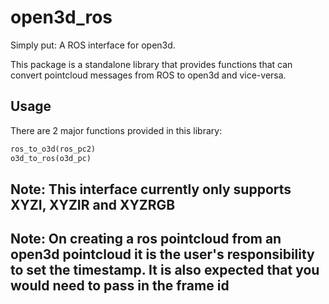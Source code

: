 # open3d_ros

Simply put: A ROS interface for open3d.

This package is a standalone library that provides functions that can convert pointcloud messages from ROS to open3d and vice-versa.

## Usage

There are 2 major functions provided in this library:

```python
ros_to_o3d(ros_pc2)
o3d_to_ros(o3d_pc)
```

## Note: This interface currently only supports XYZI, XYZIR and XYZRGB

## Note: On creating a ros pointcloud from an open3d pointcloud it is the user's responsibility to set the timestamp. It is also expected that you would need to pass in the frame id
